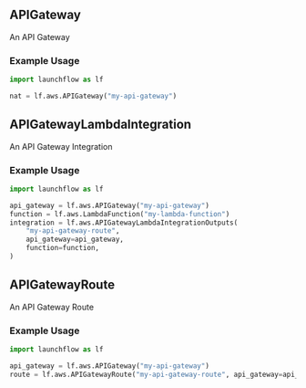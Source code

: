 ## APIGateway

An API Gateway

### Example Usage
```python
import launchflow as lf

nat = lf.aws.APIGateway("my-api-gateway")
```

## APIGatewayLambdaIntegration

An API Gateway Integration

### Example Usage
```python
import launchflow as lf

api_gateway = lf.aws.APIGateway("my-api-gateway")
function = lf.aws.LambdaFunction("my-lambda-function")
integration = lf.aws.APIGatewayLambdaIntegrationOutputs(
    "my-api-gateway-route",
    api_gateway=api_gateway,
    function=function,
)
```

## APIGatewayRoute

An API Gateway Route

### Example Usage
```python
import launchflow as lf

api_gateway = lf.aws.APIGateway("my-api-gateway")
route = lf.aws.APIGatewayRoute("my-api-gateway-route", api_gateway=api_gateway)
```
